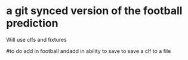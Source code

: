 # a git synced version of the football prediction
Will use clfs and fixtures

#to do 
add in football
andadd in ability to save to save a clf to a file
